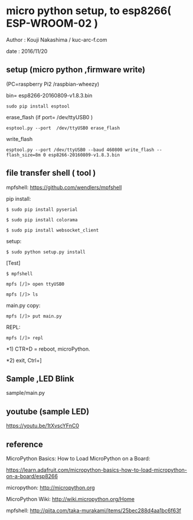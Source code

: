﻿# micro python setup, to esp8266( ESP-WROOM-02 )

 Author  : Kouji Nakashima / kuc-arc-f.com

 date    : 2016/11/20


## setup (micro python ,firmware write)
(PC=raspberry Pi2 /raspbian-wheezy)

bin= esp8266-20160809-v1.8.3.bin

    sudo pip install esptool

erase_flash (if port= /dev/ttyUSB0 )

    esptool.py --port  /dev/ttyUSB0 erase_flash

write_flash

    esptool.py --port /dev/ttyUSB0 --baud 460800 write_flash --flash_size=8m 0 esp8266-20160809-v1.8.3.bin


## file transfer shell ( tool )
mpfshell: https://github.com/wendlers/mpfshell

pip install:


    $ sudo pip install pyserial

    $ sudo pip install colorama

    $ sudo pip install websocket_client


setup:

    $ sudo python setup.py install

[Test]

    $ mpfshell

    mpfs [/]> open ttyUSB0

    mpfs [/]> ls

main.py copy:

    mpfs [/]> put main.py

REPL:

    mpfs [/]> repl


*1) CTR+D = reboot, microPython.

*2) exit, Ctrl+]

## Sample ,LED Blink

sample/main.py

## youtube (sample LED) 
https://youtu.be/1tXvscYFnC0

## reference
MicroPython Basics: How to Load MicroPython on a Board:

https://learn.adafruit.com/micropython-basics-how-to-load-micropython-on-a-board/esp8266

micropython:
http://micropython.org

MicroPython Wiki:
http://wiki.micropython.org/Home

mpfshell:
http://qiita.com/taka-murakami/items/25bec288d4aa1bc6f63f

